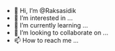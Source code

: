 - 👋 Hi, I’m @Raksasidik
- 👀 I’m interested in ...
- 🌱 I’m currently learning ...
- 💞️ I’m looking to collaborate on ...
- 📫 How to reach me ...

<!---
Raksasidik/Raksasidik is a ✨ special ✨ repository because its `README.md` (this file) appears on your GitHub profile.
You can click the Preview link to take a look at your changes.
--->
